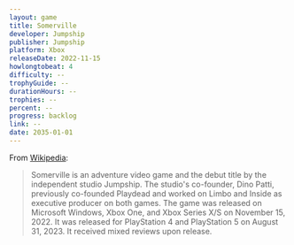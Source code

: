 ```yaml
---
layout: game
title: Somerville
developer: Jumpship
publisher: Jumpship
platform: Xbox
releaseDate: 2022-11-15
howlongtobeat: 4
difficulty: --
trophyGuide: --
durationHours: --
trophies: --
percent: --
progress: backlog
link: --
date: 2035-01-01
---
```


From [Wikipedia](https://en.wikipedia.org/wiki/Somerville_(video_game)):

> Somerville is an adventure video game and the debut title by the independent studio Jumpship. The studio's co-founder, Dino Patti, previously co-founded Playdead and worked on Limbo and Inside as executive producer on both games. The game was released on Microsoft Windows, Xbox One, and Xbox Series X/S on November 15, 2022. It was released for PlayStation 4 and PlayStation 5 on August 31, 2023. It received mixed reviews upon release.
